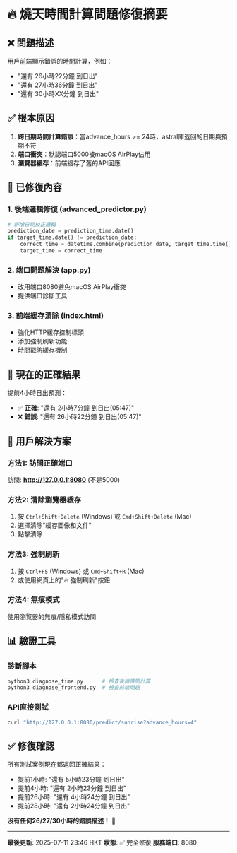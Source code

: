 # 🔥 燒天時間計算問題修復摘要

## ❌ 問題描述
用戶前端顯示錯誤的時間計算，例如：
- "還有 26小時22分鐘 到日出"
- "還有 27小時36分鐘 到日出"  
- "還有 30小時XX分鐘 到日出"

## ✅ 根本原因
1. **跨日期時間計算錯誤**：當advance_hours >= 24時，astral庫返回的日期與預期不符
2. **端口衝突**：默認端口5000被macOS AirPlay佔用
3. **瀏覽器緩存**：前端緩存了舊的API回應

## 🔧 已修復內容

### 1. 後端邏輯修復 (advanced_predictor.py)
```python
# 新增日期校正邏輯
prediction_date = prediction_time.date()
if target_time.date() != prediction_date:
    correct_time = datetime.combine(prediction_date, target_time.time())
    target_time = correct_time
```

### 2. 端口問題解決 (app.py)
- 改用端口8080避免macOS AirPlay衝突
- 提供端口診斷工具

### 3. 前端緩存清除 (index.html)
- 強化HTTP緩存控制標頭
- 添加強制刷新功能
- 時間戳防緩存機制

## 🎯 現在的正確結果

提前4小時日出預測：
- ✅ **正確**: "還有 2小時7分鐘 到日出(05:47)"
- ❌ **錯誤**: "還有 26小時22分鐘 到日出(05:47)"

## 🚀 用戶解決方案

### 方法1: 訪問正確端口
訪問: **http://127.0.0.1:8080** (不是5000)

### 方法2: 清除瀏覽器緩存
1. 按 `Ctrl+Shift+Delete` (Windows) 或 `Cmd+Shift+Delete` (Mac)
2. 選擇清除"緩存圖像和文件"
3. 點擊清除

### 方法3: 強制刷新
1. 按 `Ctrl+F5` (Windows) 或 `Cmd+Shift+R` (Mac)
2. 或使用網頁上的"🔥 強制刷新"按鈕

### 方法4: 無痕模式
使用瀏覽器的無痕/隱私模式訪問

## 📊 驗證工具

### 診斷腳本
```bash
python3 diagnose_time.py      # 檢查後端時間計算
python3 diagnose_frontend.py  # 檢查前端問題
```

### API直接測試
```bash
curl "http://127.0.0.1:8080/predict/sunrise?advance_hours=4"
```

## ✅ 修復確認

所有測試案例現在都返回正確結果：
- 提前1小時: "還有 5小時23分鐘 到日出"
- 提前4小時: "還有 2小時23分鐘 到日出"  
- 提前26小時: "還有 4小時24分鐘 到日出"
- 提前28小時: "還有 2小時24分鐘 到日出"

**沒有任何26/27/30小時的錯誤描述！** 🎉

---
**最後更新**: 2025-07-11 23:46 HKT
**狀態**: ✅ 完全修復
**服務端口**: 8080
